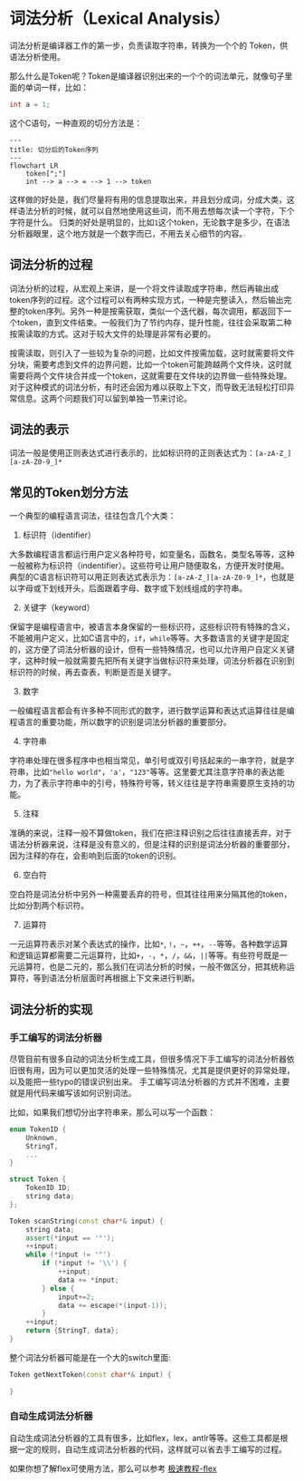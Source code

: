 词法分析（Lexical Analysis）
================

词法分析是编译器工作的第一步，负责读取字符串，转换为一个个的 Token，供语法分析使用。

那么什么是Token呢？Token是编译器识别出来的一个个的词法单元，就像句子里面的单词一样，比如：

```c
int a = 1;
```

这个C语句，一种直观的切分方法是：

```mermaid
---
title: 切分后的Token序列
---
flowchart LR
    token[";"]
    int --> a --> = --> 1 --> token

```

这样做的好处是，我们尽量将有用的信息提取出来，并且划分成词，分成大类，这样语法分析的时候，就可以自然地使用这些词，而不用去想每次读一个字符，下个字符是什么。
归类的好处是明显的，比如`1`这个token，无论数字是多少，在语法分析器眼里，这个地方就是一个数字而已，不用去关心细节的内容。

<ClientOnly><Lexer /></ClientOnly>


## 词法分析的过程


词法分析的过程，从宏观上来讲，是一个将文件读取成字符串，然后再输出成token序列的过程。这个过程可以有两种实现方式，一种是完整读入，然后输出完整的token序列。另外一种是按需获取，类似一个迭代器，每次调用，都返回下一个token，直到文件结束。一般我们为了节约内存，提升性能，往往会采取第二种按需读取的方式。这对于较大文件的处理是非常有必要的。

按需读取，则引入了一些较为复杂的问题，比如文件按需加载，这时就需要将文件分块，需要考虑到文件的边界问题，比如一个token可能跨越两个文件块，这时就需要将两个文件块合并成一个token，这就需要在文件块的边界做一些特殊处理。对于这种模式的词法分析，有时还会因为难以获取上下文，而导致无法轻松打印异常信息。这两个问题我们可以留到单独一节来讨论。

## 词法的表示

词法一般是使用正则表达式进行表示的，比如标识符的正则表达式为：`[a-zA-Z_][a-zA-Z0-9_]*`

<ClientOnly><Regex/></ClientOnly>


## 常见的Token划分方法

一个典型的编程语言词法，往往包含几个大类：

1. 标识符（identifier）

大多数编程语言都运行用户定义各种符号，如变量名，函数名，类型名等等，这种一般被称为标识符（indentifier）。这些符号让用户随便取名，方便开发时使用。
典型的C语言标识符可以用正则表达式表示为：`[a-zA-Z_][a-zA-Z0-9_]*`，也就是以字母或下划线开头，后面跟着字母、数字或下划线组成的字符串。

2. 关键字（keyword）

保留字是编程语言中，被语言本身保留的一些标识符，这些标识符有特殊的含义，不能被用户定义，比如C语言中的，`if`，`while`等等。大多数语言的关键字是固定的，这方便了词法分析器的设计，但有一些特殊情况，也可以允许用户自定义关键字，这种时候一般就需要先把所有关键字当做标识符来处理，词法分析器在识别到标识符的时候，再去查表，判断是否是关键字。

3. 数字

一般编程语言都会有许多种不同形式的数字，进行数学运算和表达式运算往往是编程语言的重要功能，所以数字的识别是词法分析器的重要部分。

4. 字符串

字符串处理在很多程序中也相当常见，单引号或双引号括起来的一串字符，就是字符串，比如`"hello world"`，`'a'`，`"123"`等等。这里要尤其注意字符串的表达能力，为了表示字符串中的引号，特殊符号等，转义往往是字符串需要原生支持的功能。

5. 注释

准确的来说，注释一般不算做token，我们在把注释识别之后往往直接丢弃，对于语法分析器来说，注释是没有意义的，但是注释的识别是词法分析器的重要部分，因为注释的存在，会影响到后面的token的识别。

6. 空白符

空白符是词法分析中另外一种需要丢弃的符号，但其往往用来分隔其他的token，比如分割两个标识符。

7. 运算符

一元运算符表示对某个表达式的操作，比如`*`, `!`，`~`，`++`，`--`等等。各种数学运算和逻辑运算都需要二元运算符，比如`+`，`-`，`*`，`/`，`&&`，`||`等等。有些符号既是一元运算符，也是二元的，那么我们在词法分析的时候，一般不做区分，把其统称运算符，等到语法分析层面时再根据上下文来进行判断。



## 词法分析的实现

### 手工编写的词法分析器

尽管目前有很多自动的词法分析生成工具，但很多情况下手工编写的词法分析器依旧很有用，因为可以更加灵活的处理一些特殊情况，尤其是提供更好的异常处理，以及能把一些typo的错误识别出来。
手工编写词法分析器的方式并不困难，主要就是用代码来编写该如何识别词法。

比如，如果我们想切分出字符串来，那么可以写一个函数：

```c++
enum TokenID {
    Unknown,
    StringT,
    ...
}

struct Token {
    TokenID ID;
    string data;
};

Token scanString(const char*& input) {
    string data;
    assert(*input == '"');
    ++input;
    while (*input != '"')
        if (*input != '\\') {
            ++input; 
            data += *input;
        } else {
            input+=2;
            data += escape(*(input-1));
        }
    ++input;
    return {StringT, data};
}
```

整个词法分析器可能是在一个大的switch里面:

```c++
Token getNextToken(const char*& input) {
    
}
```



### 自动生成词法分析器

自动生成词法分析器的工具有很多，比如flex，lex，antlr等等。这些工具都是根据一定的规则，自动生成词法分析器的代码，这样就可以省去手工编写的过程。

如果你想了解flex可使用方法，那么可以参考 [极速教程-flex](../../极速教程/flex.md)

